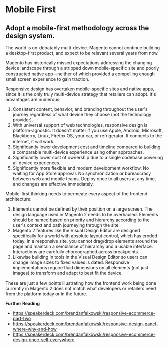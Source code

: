 # Mobile First

## Adopt a mobile-first methodology across the design system.

The world is un-debatably multi-device. Magento cannot continue building a desktop-first product, and expect to be relevant several years from now.

Magento has historically missed expectations addressing the changing device landscape through a stripped down mobile-specific site and poorly constructed native app—neither of which provided a compelling enough small screen experience to gain traction.

Responsive design has overtaken mobile-specific sites and native apps, since it is the only truly multi-device strategy that retailers can adopt. It's advantages are numerous:

1. Consistent content, behavior, and branding throughout the user's journey regardless of what device they choose (not the technology provider).
1. With universal support of web technologies, responsive design is platform-agnostic. It doesn't matter if you use Apple, Android, Microsoft, Blackberry, Linux, Firefox OS, your car, or refrigerator. If connects to the internet, it will work.
1. Significantly lower development cost and timeline compared to building a comparable multi-device experience using other approaches.
1. Significantly lower cost of ownership due to a single codebase powering all device experiences.
1. Significantly more flexible and modern development workflow. No waiting for App Store approval. No synchronization or bureaucracy between web and mobile teams. Deploy once to all users at any time, and changes are effective immediately.

Mobile-first thinking needs to permeate every aspect of the frontend architecture:

1. Elements cannot be defined by their position on a large screen. The design language used in Magento 2 needs to be overhauled. Elements should be named based on priority and hierarchy according to the user's context and path journeying through the site.
1. Magento 2 features like the Visual Design Editor are designed specifically for a world with absolute layout control, which has eroded today. In a responsive site, you cannot drag/drop elements around the page and maintain a semblance of hierarchy and a usable interface. Interactions are carefully choreographed across breakpoints.
1. Likewise building in tools in the Visual Design Editor so users can change image sizes to fixed values is dated. Responsive implementations require fluid dimensions on all elements (not just images) to transform and adapt to best fit the device.

These are just a few points illustrating how the frontend work being done currently in Magento 2 does not match what developers or retailers need from the platform today or in the future.

**Further Reading**
* https://speakerdeck.com/brendanfalkowski/responsive-ecommerce-part-two
* https://speakerdeck.com/brendanfalkowski/responsive-design-panel-where-why-and-how 
* https://speakerdeck.com/brendanfalkowski/responsive-ecommerce-design-once-sell-everywhere 